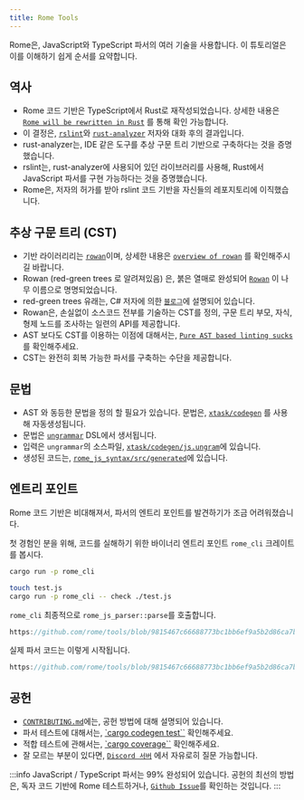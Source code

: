 ```yaml
---
title: Rome Tools
---
```


Rome은, JavaScript와 TypeScript 파서의 여러 기술을 사용합니다. 이 튜토리얼은
이를 이해하기 쉽게 순서를 요약합니다.

<!--truncate-->

## 역사

-   Rome 코드 기반은 TypeScript에서 Rust로 재작성되었습니다. 상세한 내용은
    [`Rome will be rewritten in Rust`](https://web.archive.org/web/20230401084626/https://rome.tools/blog/2021/09/21/rome-will-be-rewritten-in-rust/)
    를 통해 확인 가능합니다.
-   이 결정은, [`rslint`](https://github.com/rslint/rslint)와
    [`rust-analyzer`](https://github.com/rust-lang/rust-analyzer) 저자와 대화 후의
    결과입니다.
-   rust-analyzer는, IDE 같은 도구를 추상 구문 트리 기반으로 구축하다는 것을
    증명했습니다.
-   rslint는, rust-analyzer에 사용되어 있던 라이브러리를 사용해, Rust에서
    JavaScript 파서를 구현 가능하다는 것을 증명했습니다.
-   Rome은, 저자의 허가를 받아 rslint 코드 기반을 자신들의 레포지토리에
    이직했습니다.

## 추상 구문 트리 (CST)

-   기반 라이러리리는 [`rowan`](https://github.com/rust-analyzer/rowan)이며,
    상세한 내용은
    [`overview of rowan`](https://github.com/rust-lang/rust-analyzer/blob/master/docs/dev/syntax.md)
    를 확인해주시길 바랍니다.
-   Rowan (red-green trees 로 알려져있음) 은, 붉은 열매로 완성되어
    [`Rowan`](https://en.wikipedia.org/wiki/Rowan) 이 나무 이름으로
    명명되었습니다.
-   red-green trees 유래는, C# 저자에 의한
    [`블로그`](https://ericlippert.com/2012/06/08/red-green-trees/)에 설명되어
    있습니다.
-   Rowan은, 손실없이 소스코드 전부를 기술하는 CST를 정의, 구문 트리 부모, 자식,
    형제 노드를 조사하는 일련의 API를 제공합니다.
-   AST 보다도 CST를 이용하는 이점에 대해서는,
    [`Pure AST based linting sucks`](https://rdambrosio016.github.io/rust/2020/09/18/pure-ast-based-linting-sucks.html)
    를 확인해주세요.
-   CST는 완전히 회복 가능한 파서를 구축하는 수단을 제공합니다.

## 문법

-   AST 와 동등한 문법을 정의 할 필요가 있습니다. 문법은,
    [`xtask/codegen`](https://github.com/rome/tools/tree/main/xtask/codegen) 를
    사용해 자동생성됩니다.
-   문법은 [`ungrammar`](https://github.com/rust-analyzer/ungrammar) DSL에서
    생서됩니다.
-   입력은 `ungrammar`의 소스파일,
    [`xtask/codegen/js.ungram`](https://github.com/rome/tools/blob/main/xtask/codegen/js.ungram)에
    있습니다.
-   생성된 코드는,
    [`rome_js_syntax/src/generated`](https://github.com/rome/tools/tree/main/crates/rome_js_syntax/src/generated)에
    있습니다.

## 엔트리 포인트

Rome 코드 기반은 비대해져서, 파서의 엔트리 포인트를 발견하기가 조금
어려워졌습니다.

첫 경험인 분을 위해, 코드를 실해하기 위한 바이너리 엔트리 포인트 `rome_cli`
크레이트를 봅시다.

```bash
cargo run -p rome_cli

touch test.js
cargo run -p rome_cli -- check ./test.js
```

`rome_cli` 최종적으로 `rome_js_parser::parse`를 호출합니다.

```rust reference
https://github.com/rome/tools/blob/9815467c66688773bc1bb6ef9a5b2d86ca7b3682/crates/rome_js_parser/src/parse.rs#L178-L187
```

실제 파서 코드는 이렇게 시작됩니다.

```rust reference
https://github.com/rome/tools/blob/9815467c66688773bc1bb6ef9a5b2d86ca7b3682/crates/rome_js_parser/src/syntax/program.rs#L14-L17
```

## 공헌

-   [`CONTRIBUTING.md`](https://github.com/rome/tools/blob/main/CONTRIBUTING.md)에는,
    공헌 방법에 대해 설명되어 있습니다.
-   파서 테스트에 대해서는,
    [`cargo codegen test``](https://github.com/rome/tools/tree/main/xtask/codegen#cargo-codegen-test)
    확인해주세요.
-   적합 테스트에 관해서는,
    [`cargo coverage``](https://github.com/rome/tools/tree/main/xtask/coverage)
    확인해주세요.
-   잘 모르는 부분이 있다면, [`Discord 서버`](https://discord.com/invite/rome)
    에서 자유로히 질문 가능합니다.

:::info JavaScript / TypeScript 파서는 99% 완성되어 있습니다. 공헌의 최선의
방법은, 독자 코드 기반에 Rome 테스트하거나,
[`Github Issue`](https://github.com/rome/tools/issues)를 확인하는 것입니다. :::
